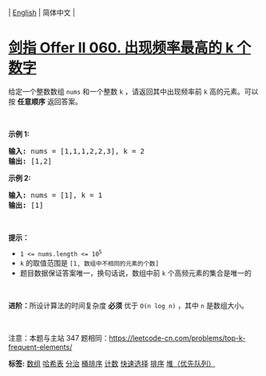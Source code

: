 | [English](README_EN.md) | 简体中文 |

# [剑指 Offer II 060. 出现频率最高的 k 个数字](https://leetcode.cn/problems/g5c51o)
<p>给定一个整数数组 <code>nums</code> 和一个整数 <code>k</code>&nbsp;，请返回其中出现频率前 <code>k</code> 高的元素。可以按 <strong>任意顺序</strong> 返回答案。</p>

<p>&nbsp;</p>

<p><strong>示例 1:</strong></p>

<pre>
<strong>输入: </strong>nums = [1,1,1,2,2,3], k = 2
<strong>输出: </strong>[1,2]
</pre>

<p><strong>示例 2:</strong></p>

<pre>
<strong>输入: </strong>nums = [1], k = 1
<strong>输出: </strong>[1]</pre>

<p>&nbsp;</p>

<p><strong>提示：</strong></p>

<ul>
	<li><code>1 &lt;= nums.length &lt;= 10<sup>5</sup></code></li>
	<li><code>k</code> 的取值范围是 <code>[1, 数组中不相同的元素的个数]</code></li>
	<li>题目数据保证答案唯一，换句话说，数组中前 <code>k</code> 个高频元素的集合是唯一的</li>
</ul>

<p>&nbsp;</p>

<p><strong>进阶：</strong>所设计算法的时间复杂度 <strong>必须</strong> 优于 <code>O(n log n)</code> ，其中 <code>n</code><em>&nbsp;</em>是数组大小。</p>

<p>&nbsp;</p>

<p><meta charset="UTF-8" />注意：本题与主站 347&nbsp;题相同：<a href="https://leetcode-cn.com/problems/top-k-frequent-elements/">https://leetcode-cn.com/problems/top-k-frequent-elements/</a></p>

**标签:**  [数组](https://leetcode.cn/tag/array) [哈希表](https://leetcode.cn/tag/hash-table) [分治](https://leetcode.cn/tag/divide-and-conquer) [桶排序](https://leetcode.cn/tag/bucket-sort) [计数](https://leetcode.cn/tag/counting) [快速选择](https://leetcode.cn/tag/quickselect) [排序](https://leetcode.cn/tag/sorting) [堆（优先队列）](https://leetcode.cn/tag/heap-priority-queue) 